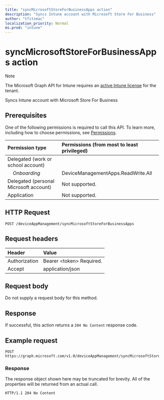 ```yaml
---
title: "syncMicrosoftStoreForBusinessApps action"
description: "Syncs Intune account with Microsoft Store For Business"
author: "tfitzmac"
localization_priority: Normal
ms.prod: "intune"
---
```


# syncMicrosoftStoreForBusinessApps action

> [!NOTE]
> The Microsoft Graph API for Intune requires an [active Intune license](https://go.microsoft.com/fwlink/?linkid=839381) for the tenant.

Syncs Intune account with Microsoft Store For Business

## Prerequisites
One of the following permissions is required to call this API. To learn more, including how to choose permissions, see [Permissions](/graph/permissions-reference).

|Permission type|Permissions (from most to least privileged)|
|:---|:---|
|Delegated (work or school account)| 
| &nbsp; &nbsp; _Onboarding_ | DeviceManagementApps.ReadWrite.All|
|Delegated (personal Microsoft account)|Not supported.|
|Application|Not supported.|

## HTTP Request
<!-- {
  "blockType": "ignored"
}
-->
``` http
POST /deviceAppManagement/syncMicrosoftStoreForBusinessApps
```

## Request headers
|Header|Value|
|:---|:---|
|Authorization|Bearer &lt;token&gt; Required.|
|Accept|application/json|

## Request body
Do not supply a request body for this method.

## Response
If successful, this action returns a `204 No Content` response code.

## Example request

``` http
POST https://graph.microsoft.com/v1.0/deviceAppManagement/syncMicrosoftStoreForBusinessApps
```

### Response

The response object shown here may be truncated for brevity. All of the properties will be returned from an actual call.

``` http
HTTP/1.1 204 No Content
```



